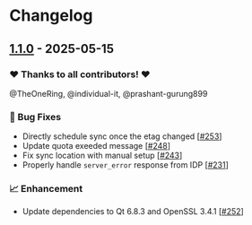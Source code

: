 # Changelog

## [1.1.0](https://github.com/opencloud-eu/desktop/releases/tag/v1.1.0) - 2025-05-15

### ❤️ Thanks to all contributors! ❤️

@TheOneRing, @individual-it, @prashant-gurung899

### 🐛 Bug Fixes

- Directly schedule sync once the etag changed [[#253](https://github.com/opencloud-eu/desktop/pull/253)]
- Update quota exeeded message [[#248](https://github.com/opencloud-eu/desktop/pull/248)]
- Fix sync location with manual setup [[#243](https://github.com/opencloud-eu/desktop/pull/243)]
- Properly handle `server_error` response from IDP [[#231](https://github.com/opencloud-eu/desktop/pull/231)]

### 📈 Enhancement

- Update dependencies to Qt 6.8.3 and OpenSSL 3.4.1 [[#252](https://github.com/opencloud-eu/desktop/pull/252)]

